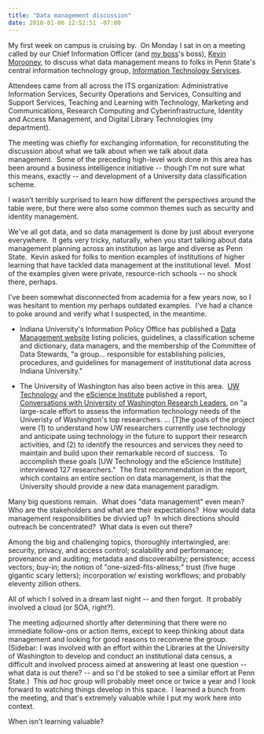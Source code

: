 ```yaml
---
title: "Data management discussion"
date: 2010-01-06 12:52:51 -07:00
---
```

My first week on campus is cruising by.  On Monday I sat in on a meeting called by our Chief Information Officer (and [my boss](http://www.personal.psu.edu/mum28/blogs/Mairead/)'s boss), [Kevin Morooney](http://www.personal.psu.edu/kxm/blogs/LibertyRoad/), to discuss what data management means to folks in Penn State's central information technology group, [Information Technology Services](http://its.psu.edu/).

Attendees came from all across the ITS organization: Administrative Information Services, Security Operations and Services, Consulting and Support Services, Teaching and Learning with Technology, Marketing and Communications, Research Computing and Cyberinfrastructure, Identity and Access Management, and Digital Library Technologies (my department).

The meeting was chiefly for exchanging information, for reconstituting the discussion about what we talk about when we talk about data management.  Some of the preceding high-level work done in this area has been around a business intelligence initiative -- though I'm not sure what this means, exactly -- and development of a University data classification scheme.

I wasn't terribly surprised to learn how different the perspectives around the table were, but there were also some common themes such as security and identity management.

We've all got data, and so data management is done by just about everyone everywhere.  It gets very tricky, naturally, when you start talking about data management planning across an institution as large and diverse as Penn State.  Kevin asked for folks to mention examples of institutions of higher learning that have tackled data management at the institutional level.  Most of the examples given were private, resource-rich schools -- no shock there, perhaps.

I've been somewhat disconnected from academia for a few years now, so I was hesitant to mention my perhaps outdated examples.  I've had a chance to poke around and verify what I suspected, in the meantime.

*   Indiana University's Information Policy Office has published a [Data Management website](http://informationpolicy.iu.edu/data/) listing policies, guidelines, a classification scheme and dictionary, data managers, and the membership of the Committee of Data Stewards, "a group... responsible for establishing policies, procedures, and guidelines for management of institutional data across Indiana University."

*   The University of Washington has also been active in this area.  [UW Technology](https://www.washington.edu/uwtech/) and the [eScience Institute](http://escience.washington.edu/) published a report, [Conversations with University of Washington Research Leaders](http://www.washington.edu/lst/research_development/papers/2009/Conversations_UW_Research-Leaders.pdf), on "a large-scale effort to assess the information technology needs of the Univeristy of Washington's top researchers. ... [T]he goals of the project were (1) to understand how UW researchers currently use technology and anticipate using technology in the future to support their research activities, and (2) to identify the resources and services they need to maintain and build upon their remarkable record of success.  To accomplish these goals [UW Technology and the eScience Institute] interviewed 127 researchers."  The first recommendation in the report, which contains an entire section on data management, is that the University should provide a new data management paradigm.

Many big questions remain.  What does "data management" even mean?  Who are the stakeholders and what are their expectations?  How would data management responsibilities be divvied up?  In which directions should outreach be concentrated?  What data is even out there?

Among the big and challenging topics, thoroughly intertwingled, are: security, privacy, and access control; scalability and performance; provenance and auditing; metadata and discoverability; persistence; access vectors; buy-in; the notion of "one-sized-fits-allness;" trust (five huge gigantic scary letters); incorporation w/ existing workflows; and probably eleventy zillion others.

All of which I solved in a dream last night -- and then forgot.  It probably involved a cloud (or SOA, right?).

The meeting adjourned shortly after determining that there were no immediate follow-ons or action items, except to keep thinking about data management and looking for good reasons to reconvene the group.  (Sidebar: I was involved with an effort within the Libraries at the University of Washington to develop and conduct an institutional data census, a difficult and involved process aimed at answering at least one question -- what data is out there? -- and so I'd be stoked to see a similar effort at Penn State.)  This _ad hoc_ group will probably meet once or twice a year and I look forward to watching things develop in this space.  I learned a bunch from the meeting, and that's extremely valuable while I put my work here into context.

When isn't learning valuable?
